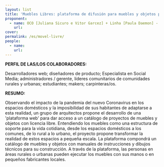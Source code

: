 ```yaml
---
layout: list
title: 'Muebles Libres: plataforma de difusión para muebles y objetos para espacios domésticos y comunes.s'
proponent:
  - name: OCO [Juliana Sicuro e Vitor Garcez] + Linha [Paula Daemon] - Rio de Janeiro 
    url: 
cover:
permalink: /es/movel-livre/
people:
  - name: 
    url: 
---
```


**PERFIL DE LAS/LOS COLABORADORES:**
  
Desarrolladores web; diseñadores de producto; Especialista en Social Media; administradores / gerente, líderes comunitarios de comunidades rurales y urbanas; estudiantes; makers; carpinteras/os. 

**RESUMO:**
  
Observando el impacto de la pandemia del nuevo Coronavirus en los espacios domésticos y la imposibilidad de sus habitantes de adaptarse a esta realidad, un grupo de arquitectos propone el desarrollo de una 'plataforma web' para dar acceso a un catálogo de proyectos de muebles y objetos con licencia libre. Entendiendo los muebles como una estructura de soporte para la vida cotidiana, desde los espacios domésticos a los comunes, de lo rural a lo urbano, el proyecto propone transformar la realidad de estos espacios a pequeña escala. La plataforma compondrá un catálogo de muebles y objetos con manuales de instrucciones y dibujos técnicos para su construcción. A través de la plataforma, las personas en áreas rurales o urbanas pueden ejecutar los muebles con sus manos o en pequeños fabricantes locales.